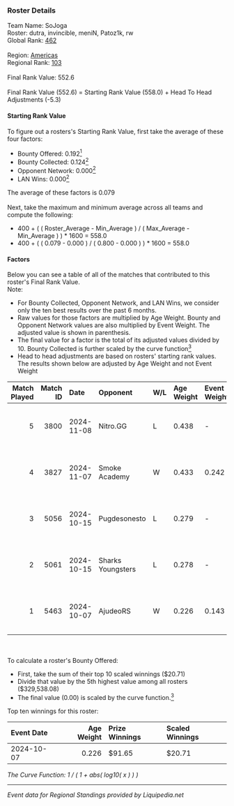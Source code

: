 ### Roster Details<br />
Team Name: SoJoga<br />
Roster: dutra, invincible, meniN, Patoz1k, rw<br />
Global Rank: [462](../standings_global.md)<br />
<br />
Region: [Americas]( ../standings_americas.md)<br />
Regional Rank: [103]( ../standings_americas.md)<br />
<br />
Final Rank Value:  552.6<br />
<br />
Final Rank Value (552.6) = Starting Rank Value (558.0) + Head To Head Adjustments (-5.3)<br />

#### Starting Rank Value<br />
To figure out a rosters's Starting Rank Value, first take the average of these four factors:<br />
- Bounty Offered: 0.192[<sup>1</sup>](#table2)
- Bounty Collected: 0.124[<sup>2</sup>](#table1)
- Opponent Network: 0.000[<sup>2</sup>](#table1)
- LAN Wins: 0.000[<sup>2</sup>](#table1)

The average of these factors is 0.079<br />
<br />
Next, take the maximum and minimum average across all teams and compute the following:<br />
- 400 + ( ( Roster_Average - Min_Average ) / ( Max_Average - Min_Average ) ) * 1600 = 558.0
- 400 + ( ( 0.079 - 0.000 ) / ( 0.800 - 0.000 ) ) * 1600 = 558.0


#### Factors<br />
Below you can see a table of all of the matches that contributed to this roster's Final Rank Value.<br />
Note:<br />

- For Bounty Collected, Opponent Network, and LAN Wins, we consider only the ten best results over the past 6 months.
- Raw values for those factors are multiplied by Age Weight. Bounty and Opponent Network values are also multiplied by Event Weight. The adjusted value is shown in parenthesis.
- The final value for a factor is the total of its adjusted values divided by 10. Bounty Collected is further scaled by the curve function[<sup>3</sup>](#curveFunction)
- Head to head adjustments are based on rosters' starting rank values. The results shown below are adjusted by Age Weight and not Event Weight
<span id="table1"></span><br />


| Match Played | Match ID | Date       | Opponent          | W/L | Age Weight | Event Weight | Bounty Collected | Opponent Network | LAN Wins  | H2H Adj. | Roster                                  |
| -: | -: | :- | :- | :- | :- | :- | :- | :- | :- | -: | :- |
|            5 |     3800 | 2024-11-08 | Nitro.GG          | L   | 0.438      | -            | -                | -                | -         |    -4.50 | dutra, invincible, meniN, Patoz1k, rw   |
|            4 |     3827 | 2024-11-07 | Smoke Academy     | W   | 0.433      | 0.242        | 0.000 (0.000)    | 0.000 (0.000)    | 0 (0.000) |     4.00 | dutra, invincible, meniN, Patoz1k, rw   |
|            3 |     5056 | 2024-10-15 | Pugdesonesto      | L   | 0.279      | -            | -                | -                | -         |    -3.51 | dudinho, invincible, meniN, Patoz1k, rw |
|            2 |     5061 | 2024-10-15 | Sharks Youngsters | L   | 0.278      | -            | -                | -                | -         |    -4.18 | dudinho, invincible, meniN, Patoz1k, rw |
|            1 |     5463 | 2024-10-07 | AjudeoRS          | W   | 0.226      | 0.143        | 0.000 (0.000)    | 0.000 (0.000)    | 0 (0.000) |     2.88 | dudinho, invincible, meniN, Patoz1k, rw |

<br />
<span id="table2"></span><br />
To calculate a roster's Bounty Offered:<br />

- First, take the sum of their top 10 scaled winnings ($20.71)
- Divide that value by the 5th highest value among all rosters ($329,538.08)
- The final value (0.00) is scaled by the curve function.[<sup>3</sup>](#curveFunction)

Top ten winnings for this roster:<br />

| Event Date | Age Weight | Prize Winnings | Scaled Winnings |
| :- | -: | :- | :- |
| 2024-10-07 |      0.226 | $91.65         | $20.71          |


<span id="curveFunction"></span>_The Curve Function: 1 / ( 1 + abs( log10( x ) ) )_<br />

---
_Event data for Regional Standings provided by Liquipedia.net_<br />

